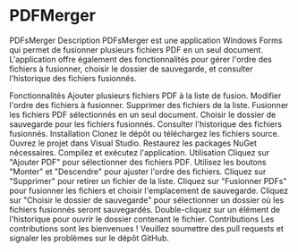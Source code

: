 # PDFMerger
PDFsMerger
Description
PDFsMerger est une application Windows Forms qui permet de fusionner plusieurs fichiers PDF en un seul document. L'application offre également des fonctionnalités pour gérer l'ordre des fichiers à fusionner, choisir le dossier de sauvegarde, et consulter l'historique des fichiers fusionnés.

Fonctionnalités
Ajouter plusieurs fichiers PDF à la liste de fusion.
Modifier l'ordre des fichiers à fusionner.
Supprimer des fichiers de la liste.
Fusionner les fichiers PDF sélectionnés en un seul document.
Choisir le dossier de sauvegarde pour les fichiers fusionnés.
Consulter l'historique des fichiers fusionnés.
Installation
Clonez le dépôt ou téléchargez les fichiers source.
Ouvrez le projet dans Visual Studio.
Restaurez les packages NuGet nécessaires.
Compilez et exécutez l'application.
Utilisation
Cliquez sur "Ajouter PDF" pour sélectionner des fichiers PDF.
Utilisez les boutons "Monter" et "Descendre" pour ajuster l'ordre des fichiers.
Cliquez sur "Supprimer" pour retirer un fichier de la liste.
Cliquez sur "Fusionner PDFs" pour fusionner les fichiers et choisir l'emplacement de sauvegarde.
Cliquez sur "Choisir le dossier de sauvegarde" pour sélectionner un dossier où les fichiers fusionnés seront sauvegardés.
Double-cliquez sur un élément de l'historique pour ouvrir le dossier contenant le fichier.
Contributions
Les contributions sont les bienvenues ! Veuillez soumettre des pull requests et signaler les problèmes sur le dépôt GitHub.